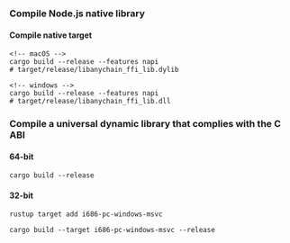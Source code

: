 ### Compile Node.js native library

#### Compile native target

```
<!-- macOS -->
cargo build --release --features napi
# target/release/libanychain_ffi_lib.dylib
```

```
<!-- windows -->
cargo build --release --features napi 
# target/release/libanychain_ffi_lib.dll
```

### Compile a universal dynamic library that complies with the C ABI

#### 64-bit

```
cargo build --release
```

#### 32-bit

```
rustup target add i686-pc-windows-msvc
```

```
cargo build --target i686-pc-windows-msvc --release
```
